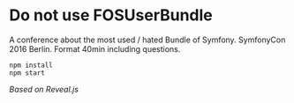 # Do not use FOSUserBundle

A conference about the most used / hated Bundle of Symfony. SymfonyCon 2016 Berlin. Format 40min including questions.

```
npm install
npm start
```

*Based on Reveal.js*
